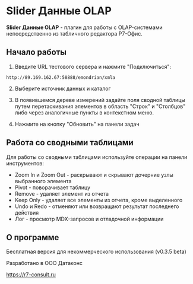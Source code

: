 # Slider Данные OLAP

**Slider Данные OLAP** - плагин для работы с OLAP-системами
непосредственно из табличного редактора Р7-Офис.

## Начало работы

1. Введите URL тестового сервера и нажмите "Подключиться":
```
http://89.169.162.67:58888/emondrian/xmla
```

2. Выберите источник данных и каталог

3. В появившемся дереве измерений задайте поля сводной таблицы путем
перетаскивания элементов в область "Строк" и "Столбцов" либо через
аналогичные пункты в контекстном меню.

4. Нажмите на кнопку "Обновить" на панели задач


## Работа со сводными таблицами

Для работы со сводными таблицами используйте операции на панели инструментов:

- Zoom In и Zoom Out - раскрывают и скрывают дочерние узлы выбранного элемента
- Pivot - поворачивает таблицу
- Remove - удаляет элемент из отчета
- Keep Only - удаляет все элементы из отчета, кроме выделенного
- Undo и Redo - отменяют или возвращают результат последнего действия
- Лог - просмотр MDX-запросов и отладочной информации


## О программе

Бесплатная версия для некоммерческого использования (v0.3.5 beta)

Разработано в ООО Датаконс

<https://r7-consult.ru>
